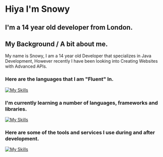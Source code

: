 # Hiya I'm Snowy
## I'm a 14 year old developer from London.

## My Background / A bit about me.
My name is Snowy, I am a 14 year old Developer that specializes in Java Development, 
However recently I have been looking into Creating Websites with Advanced APIs.

### Here are the languages that I am "Fluent" In.
[![My Skills](https://skillicons.dev/icons?i=js,html,css,cpp,kotlin,py,java)](https://e-z.bio/snowyjs)

### I'm currently learning a number of languages, frameworks and libraries.
[![My Skills](https://skillicons.dev/icons?i=c,cs,ts,lua,maven)](https://skillicons.dev)

### Here are some of the tools and services I use during and after development.
[![My Skills](https://skillicons.dev/icons?i=vscode,visualstudio,unity,aws,azure,cloudflare,github)](https://skillicons.dev)

